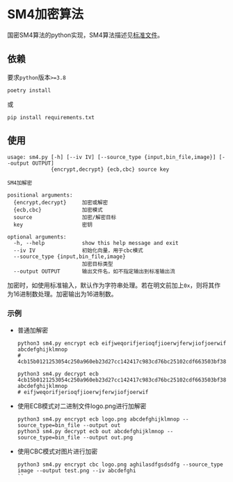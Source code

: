 # SM4加密算法

国密SM4算法的python实现，SM4算法描述见[标准文件](https://github.com/guanzhi/GM-Standards/blob/master/GMT%E6%AD%A3%E5%BC%8F%E6%A0%87%E5%87%86/GMT%200002-2012%20SM4%E5%88%86%E7%BB%84%E5%AF%86%E7%A0%81%E7%AE%97%E6%B3%95.pdf)。

## 依赖

要求```python```版本```>=3.8```

```
poetry install
```
或
```
pip install requirements.txt
```

## 使用
```
usage: sm4.py [-h] [--iv IV] [--source_type {input,bin_file,image}] [--output OUTPUT]
              {encrypt,decrypt} {ecb,cbc} source key

SM4加解密

positional arguments:
  {encrypt,decrypt}     加密或解密
  {ecb,cbc}             加密模式
  source                加密/解密目标
  key                   密钥

optional arguments:
  -h, --help            show this help message and exit
  --iv IV               初始化向量，用于cbc模式
  --source_type {input,bin_file,image}
                        加密目标类型
  --output OUTPUT       输出文件名，如不指定输出到标准输出流
```

加密时，如使用标准输入，默认作为字符串处理。若在明文前加上```0x```，则将其作为16进制数处理。加密输出为16进制数。

### 示例

- 普通加解密
  ```
  python3 sm4.py encrypt ecb eifjweqorifjerioqfjioerwjferwjiofjoerwif abcdefghijklmnop
  # 4cb15b0121253054c250a960eb23d27cc142417c983cd76bc25102cdf663503bf38f332182bdbb09b9ec903703453cf5

  python3 sm4.py decrypt ecb 4cb15b0121253054c250a960eb23d27cc142417c983cd76bc25102cdf663503bf38f332182bdbb09b9ec903703453cf5 abcdefghijklmnop
  # eifjweqorifjerioqfjioerwjferwjiofjoerwif
  ```
- 使用ECB模式对二进制文件logo.png进行加解密
  ```
  python3 sm4.py encrypt ecb logo.png abcdefghijklmnop --source_type=bin_file --output out
  python3 sm4.py decrypt ecb out abcdefghijklmnop --source_type=bin_file --output out.png
  ```
- 使用CBC模式对图片进行加密
  ```
  python3 sm4.py encrypt cbc logo.png aghilasdfgsdsdfg --source_type image --output test.png --iv abcdefghi
  ``